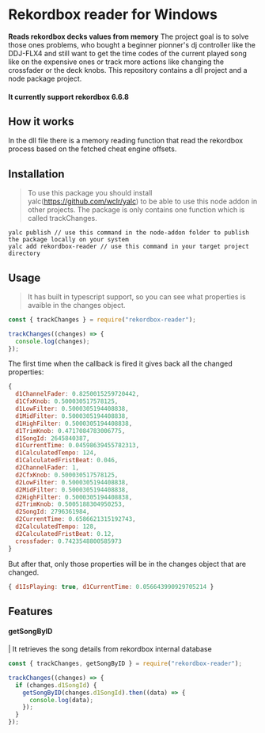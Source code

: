 # Rekordbox reader for Windows

**Reads rekordbox decks values from memory**
The project goal is to solve those ones problems, who bought a beginner pionner's dj controller like the DDJ-FLX4 and still want to get the time codes of the current played song like on the expensive ones or track more actions like changing the crossfader or the deck knobs.
This repository contains a dll project and a node package project.

#### It currently support rekordbox 6.6.8

## How it works

In the dll file there is a memory reading function that read the rekordbox process based on the fetched cheat engine offsets.

## Installation

> To use this package you should install yalc(https://github.com/wclr/yalc) to be able to use this node addon in other projects.
> The package is only contains one function which is called trackChanges.

```
yalc publish // use this command in the node-addon folder to publish the package locally on your system
yalc add rekordbox-reader // use this command in your target project directory
```

## Usage

> It has built in typescript support, so you can see what properties is avaible in the changes object.

```js
const { trackChanges } = require("rekordbox-reader");

trackChanges((changes) => {
  console.log(changes);
});
```

The first time when the callback is fired it gives back all the changed properties:

```js
{
  d1ChannelFader: 0.8250015259720442,
  d1CfxKnob: 0.500030517578125,
  d1LowFilter: 0.5000305194408838,
  d1MidFilter: 0.5000305194408838,
  d1HighFilter: 0.5000305194408838,
  d1TrimKnob: 0.4717084783006775,
  d1SongId: 2645840387,
  d1CurrentTime: 0.04598639455782313,
  d1CalculatedTempo: 124,
  d1CalculatedFristBeat: 0.046,
  d2ChannelFader: 1,
  d2CfxKnob: 0.500030517578125,
  d2LowFilter: 0.5000305194408838,
  d2MidFilter: 0.5000305194408838,
  d2HighFilter: 0.5000305194408838,
  d2TrimKnob: 0.5005188304950253,
  d2SongId: 2796361984,
  d2CurrentTime: 0.6586621315192743,
  d2CalculatedTempo: 128,
  d2CalculatedFristBeat: 0.12,
  crossfader: 0.7423548800585973
}
```

But after that, only those properties will be in the changes object that are changed.

```js
{ d1IsPlaying: true, d1CurrentTime: 0.056643990929705214 }
```

## Features

#### getSongByID

| It retrieves the song details from rekordbox internal database

```js
const { trackChanges, getSongByID } = require("rekordbox-reader");

trackChanges((changes) => {
  if (changes.d1SongId) {
    getSongByID(changes.d1SongId).then((data) => {
      console.log(data);
    });
  }
});
```
